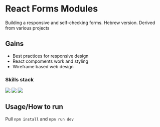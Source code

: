 # React Forms Modules

Building a responsive and self-checking forms. Hebrew version. Derived from various projects

## Gains
- Best practices for responsive design
- React compoments work and styling
- Wireframe based web design

### Skills stack
![](https://shields.io/badge/-react-4377cb?logo=react)
![](https://shields.io/badge/-node-4377cb?logo=node.js)
![](https://shields.io/badge/-vite-000000?logo=vite)

## Usage/How to run
Pull `npm install` and `npm run dev`